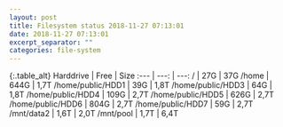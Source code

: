 ```yaml
---
layout: post
title: Filesystem status 2018-11-27 07:13:01
date: 2018-11-27 07:13:01
excerpt_separator: ""
categories: file-system
---
```

{:.table_alt}
Harddrive | Free | Size
:--- | ---: | ---:
/ | 27G | 37G
/home | 644G | 1,7T
/home/public/HDD1 | 39G | 1,8T
/home/public/HDD3 | 64G | 1,8T
/home/public/HDD4 | 109G | 2,7T
/home/public/HDD5 | 626G | 2,7T
/home/public/HDD6 | 804G | 2,7T
/home/public/HDD7 | 59G | 2,7T
/mnt/data2 | 1,6T | 2,0T
/mnt/pool | 1,7T | 6,4T

